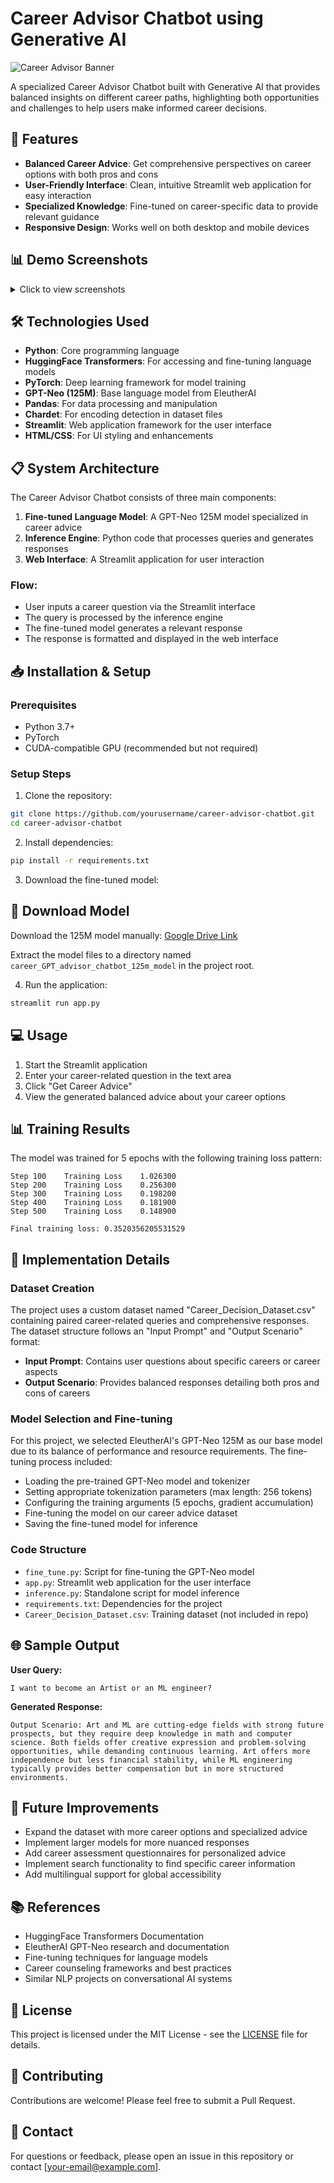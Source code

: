 # Career Advisor Chatbot using Generative AI

![Career Advisor Banner](https://github.com/yourusername/career-advisor-chatbot/raw/main/images/banner.png)

A specialized Career Advisor Chatbot built with Generative AI that provides balanced insights on different career paths, highlighting both opportunities and challenges to help users make informed career decisions.

## 🌟 Features

- **Balanced Career Advice**: Get comprehensive perspectives on career options with both pros and cons
- **User-Friendly Interface**: Clean, intuitive Streamlit web application for easy interaction
- **Specialized Knowledge**: Fine-tuned on career-specific data to provide relevant guidance
- **Responsive Design**: Works well on both desktop and mobile devices

## 📊 Demo Screenshots

<details>
<summary>Click to view screenshots</summary>

### Main Interface
![Main Interface](https://github.com/yourusername/career-advisor-chatbot/raw/main/images/main_interface.png)

### Response Display
![Response Display](https://github.com/yourusername/career-advisor-chatbot/raw/main/images/response_display.png)

### Mobile View
![Mobile View](https://github.com/yourusername/career-advisor-chatbot/raw/main/images/mobile_view.png)

### Processing State
![Processing State](https://github.com/yourusername/career-advisor-chatbot/raw/main/images/processing_state.png)

</details>

## 🛠️ Technologies Used

- **Python**: Core programming language
- **HuggingFace Transformers**: For accessing and fine-tuning language models
- **PyTorch**: Deep learning framework for model training
- **GPT-Neo (125M)**: Base language model from EleutherAI
- **Pandas**: For data processing and manipulation
- **Chardet**: For encoding detection in dataset files
- **Streamlit**: Web application framework for the user interface
- **HTML/CSS**: For UI styling and enhancements

## 📋 System Architecture

The Career Advisor Chatbot consists of three main components:

1. **Fine-tuned Language Model**: A GPT-Neo 125M model specialized in career advice
2. **Inference Engine**: Python code that processes queries and generates responses
3. **Web Interface**: A Streamlit application for user interaction

### Flow:
- User inputs a career question via the Streamlit interface
- The query is processed by the inference engine
- The fine-tuned model generates a relevant response
- The response is formatted and displayed in the web interface

## 📥 Installation & Setup

### Prerequisites
- Python 3.7+
- PyTorch
- CUDA-compatible GPU (recommended but not required)

### Setup Steps

1. Clone the repository:
```bash
git clone https://github.com/yourusername/career-advisor-chatbot.git
cd career-advisor-chatbot
```

2. Install dependencies:
```bash
pip install -r requirements.txt
```

3. Download the fine-tuned model:

## 📂 Download Model
Download the 125M model manually: [Google Drive Link](https://drive.google.com/your-file-link)

Extract the model files to a directory named `career_GPT_advisor_chatbot_125m_model` in the project root.

4. Run the application:
```bash
streamlit run app.py
```

## 💻 Usage

1. Start the Streamlit application
2. Enter your career-related question in the text area
3. Click "Get Career Advice"
4. View the generated balanced advice about your career options

## 📊 Training Results

The model was trained for 5 epochs with the following training loss pattern:

```
Step 100    Training Loss    1.026300
Step 200    Training Loss    0.256300
Step 300    Training Loss    0.198200
Step 400    Training Loss    0.181900
Step 500    Training Loss    0.148900

Final training loss: 0.3520356205531529
```

## 🧠 Implementation Details

### Dataset Creation

The project uses a custom dataset named "Career_Decision_Dataset.csv" containing paired career-related queries and comprehensive responses. The dataset structure follows an "Input Prompt" and "Output Scenario" format:

- **Input Prompt**: Contains user questions about specific careers or career aspects
- **Output Scenario**: Provides balanced responses detailing both pros and cons of careers

### Model Selection and Fine-tuning

For this project, we selected EleutherAI's GPT-Neo 125M as our base model due to its balance of performance and resource requirements. The fine-tuning process included:

- Loading the pre-trained GPT-Neo model and tokenizer
- Setting appropriate tokenization parameters (max length: 256 tokens)
- Configuring the training arguments (5 epochs, gradient accumulation)
- Fine-tuning the model on our career advice dataset
- Saving the fine-tuned model for inference

### Code Structure

- `fine_tune.py`: Script for fine-tuning the GPT-Neo model
- `app.py`: Streamlit web application for the user interface
- `inference.py`: Standalone script for model inference
- `requirements.txt`: Dependencies for the project
- `Career_Decision_Dataset.csv`: Training dataset (not included in repo)

## 🌐 Sample Output

**User Query:**
```
I want to become an Artist or an ML engineer?
```

**Generated Response:**
```
Output Scenario: Art and ML are cutting-edge fields with strong future prospects, but they require deep knowledge in math and computer science. Both fields offer creative expression and problem-solving opportunities, while demanding continuous learning. Art offers more independence but less financial stability, while ML engineering typically provides better compensation but in more structured environments.
```

## 🚀 Future Improvements

- Expand the dataset with more career options and specialized advice
- Implement larger models for more nuanced responses
- Add career assessment questionnaires for personalized advice
- Implement search functionality to find specific career information
- Add multilingual support for global accessibility

## 📚 References

- HuggingFace Transformers Documentation
- EleutherAI GPT-Neo research and documentation
- Fine-tuning techniques for language models
- Career counseling frameworks and best practices
- Similar NLP projects on conversational AI systems

## 📄 License

This project is licensed under the MIT License - see the [LICENSE](LICENSE) file for details.

## 🤝 Contributing

Contributions are welcome! Please feel free to submit a Pull Request.

## 📧 Contact

For questions or feedback, please open an issue in this repository or contact [your-email@example.com].
